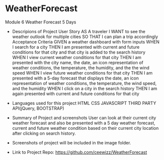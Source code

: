 # WeatherForecast
Module 6 Weather Forecast 5 Days
- Descripions of Project
User Story
AS A traveler
I WANT to see the weather outlook for multiple cities
SO THAT I can plan a trip accordingly
Acceptance Criteria
GIVEN a weather dashboard with form inputs
WHEN I search for a city
THEN I am presented with current and future conditions for that city and that city is added to the search history
WHEN I view current weather conditions for that city
THEN I am presented with the city name, the date, an icon representation of weather conditions, the temperature, the humidity, and the the wind speed
WHEN I view future weather conditions for that city
THEN I am presented with a 5-day forecast that displays the date, an icon representation of weather conditions, the temperature, the wind speed, and the humidity
WHEN I click on a city in the search history
THEN I am again presented with current and future conditions for that city

- Languages used for this project
HTML
CSS
JAVASCRIPT
THIRD PARTY API(jQuery, BOOTSTRAP)

- Summary of Project and screenshots
User can look at their current city weather forecast and also be presented with a 5 day weather forecast, current and future weather condition based on their current city location after clicking on search history.

- Screenshots of project will be included in the image folder.

- Link to Project Repo: https://github.com/ceewizz/WeatherForecast

